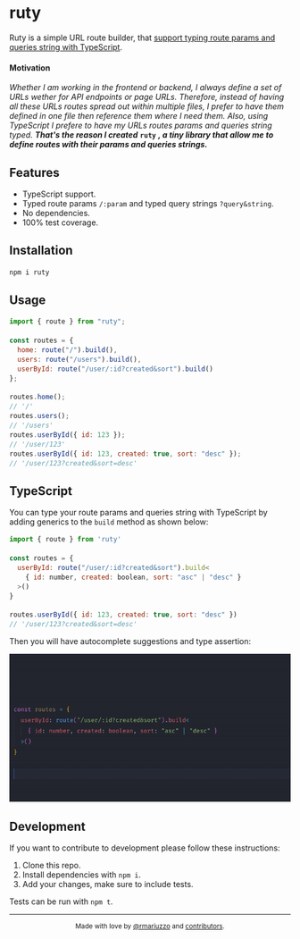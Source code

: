 # ruty

Ruty is a simple URL route builder, that [support typing route params and queries string with TypeScript](#typescript).

#### Motivation

_Whether I am working in the frontend or backend, I always define a set of URLs wether for API endpoints or page URLs. Therefore, instead of having all these URLs routes spread out within multiple files, I prefer to have them defined in one file then reference them where I need them. Also, using TypeScript I prefere to have my URLs routes params and queries string typed. **That's the reason I created**_ **`ruty`** _**, a tiny library that allow me to define routes with their params and queries strings.**_

## Features

- TypeScript support.
- Typed route params `/:param` and typed query strings `?query&string`.
- No dependencies.
- 100% test coverage.

## Installation

```sh
npm i ruty
```

## Usage

```js
import { route } from "ruty";

const routes = {
  home: route("/").build(),
  users: route("/users").build(),
  userById: route("/user/:id?created&sort").build()
};

routes.home();
// '/'
routes.users();
// '/users'
routes.userById({ id: 123 });
// '/user/123'
routes.userById({ id: 123, created: true, sort: "desc" });
// '/user/123?created&sort=desc'
```

## TypeScript

You can type your route params and queries string with TypeScript by adding generics to the `build` method as shown below:

```js
import { route } from 'ruty'

const routes = {
  userById: route("/user/:id?created&sort").build<
    { id: number, created: boolean, sort: "asc" | "desc" }
  >()
}

routes.userById({ id: 123, created: true, sort: "desc" })
// '/user/123?created&sort=desc'
```

Then you will have autocomplete suggestions and type assertion:

![TypeScript example](.github/typescript.gif)

## Development

If you want to contribute to development please follow these instructions:

1.  Clone this repo.
2.  Install dependencies with `npm i`.
3.  Add your changes, make sure to include tests.

Tests can be run with `npm t`.

---

<center>
<small>

Made with love by [@rmariuzzo](https://github.com/rmariuzzo) and [contributors](https://github.com/rmariuzzo/ruty/graphs/contributors).

</small>
</center>
